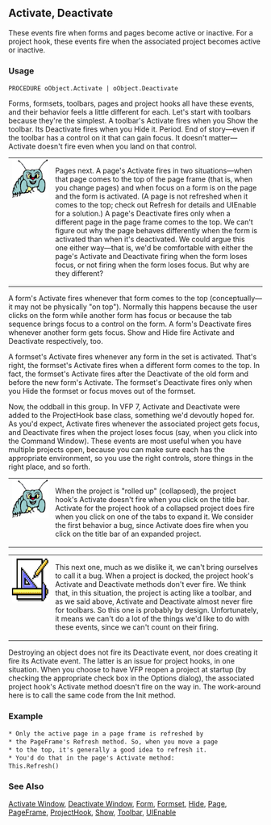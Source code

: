 ## Activate, Deactivate

These events fire when forms and pages become active or inactive. For a project hook, these events fire when the associated project becomes active or inactive.

### Usage

```foxpro
PROCEDURE oObject.Activate | oObject.Deactivate
```

Forms, formsets, toolbars, pages and project hooks all have these events, and their behavior feels a little different for each. Let's start with toolbars because they're the simplest. A toolbar's Activate fires when you Show the toolbar. Its Deactivate fires when you Hide it. Period. End of story&mdash;even if the toolbar has a control on it that can gain focus. It doesn't matter&mdash;Activate doesn't fire even when you land on that control.

<table>
<tr>
  <td width="17%" valign="top">
<img width="95" height="78" src="bug.gif">
  </td>
  <td width="83%">
  <p>Pages next. A page's Activate fires in two situations&mdash;when that page comes to the top of the page frame (that is, when you change pages) and when focus on a form is on the page and the form is activated. (A page is not refreshed when it comes to the top; check out Refresh for details and UIEnable for a solution.) A page's Deactivate fires only when a different page in the page frame comes to the top. We can't figure out why the page behaves differently when the form is activated than when it's deactivated. We could argue this one either way&mdash;that is, we'd be comfortable with either the page's Activate and Deactivate firing when the form loses focus, or not firing when the form loses focus. But why are they different?</p>
  </td>
 </tr>
</table>

A form's Activate fires whenever that form comes to the top (conceptually&mdash;it may not be physically "on top"). Normally this happens because the user clicks on the form while another form has focus or because the tab sequence brings focus to a control on the form. A form's Deactivate fires whenever another form gets focus. Show and Hide fire Activate and Deactivate respectively, too.

A formset's Activate fires whenever any form in the set is activated. That's right, the formset's Activate fires when a different form comes to the top. In fact, the formset's Activate fires after the Deactivate of the old form and before the new form's Activate. The formset's Deactivate fires only when you Hide the formset or focus moves out of the formset.

Now, the oddball in this group. In VFP 7, Activate and Deactivate were added to the ProjectHook base class, something we'd devoutly hoped for. As you'd expect, Activate fires whenever the associated project gets focus, and Deactivate fires when the project loses focus (say, when you click into the Command Window). These events are most useful when you have multiple projects open, because you can make sure each has the appropriate environment, so you use the right controls, store things in the right place, and so forth.

<table>
<tr>
  <td width="17%" valign="top">
<img width="95" height="77" src="bug.gif">
  </td>
  <td width="83%">
  <p>When the project is &quot;rolled up&quot; (collapsed), the project hook's Activate doesn't fire when you click on the title bar. Activate for the project hook of a collapsed project does fire when you click on one of the tabs to expand it. We consider the first behavior a bug, since Activate does fire when you click on the title bar of an expanded project.</p>
  </td>
 </tr>
</table>

<table>
<tr>
  <td width="17%" valign="top">
<img width="94" height="93" src="Design.gif">
  </td>
  <td width="83%">
  <p>This next one, much as we dislike it, we can't bring ourselves to call it a bug. When a project is docked, the project hook's Activate and Deactivate methods don't ever fire. We think that, in this situation, the project is acting like a toolbar, and as we said above, Activate and Deactivate almost never fire for toolbars. So this one is probably by design. Unfortunately, it means we can't do a lot of the things we'd like to do with these events, since we can't count on their firing.</p>
  </td>
 </tr>
</table>

Destroying an object does not fire its Deactivate event, nor does creating it fire its Activate event. The latter is an issue for project hooks, in one situation. When you choose to have VFP reopen a project at startup (by checking the appropriate check box in the Options dialog), the associated project hook's Activate method doesn't fire on the way in. The work-around here is to call the same code from the Init method. 

### Example

```foxpro
* Only the active page in a page frame is refreshed by
* the PageFrame's Refresh method. So, when you move a page
* to the top, it's generally a good idea to refresh it.
* You'd do that in the page's Activate method:
This.Refresh()
```
### See Also

[Activate Window](s4g257.md), [Deactivate Window](s4g257.md), [Form](s4g598.md), [Formset](s4g598.md), [Hide](s4g601.md), [Page](s4g524.md), [PageFrame](s4g524.md), [ProjectHook](s4g818.md), [Show](s4g601.md), [Toolbar](s4g535.md), [UIEnable](s4g564.md)